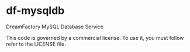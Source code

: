 # df-mysqldb
DreamFactory MySQL Database Service

This code is governed by a commercial license. To use it, you must follow refer to the LICENSE file.

